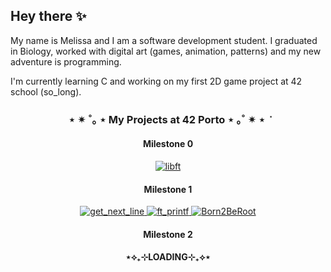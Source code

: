 ## Hey there ✨

My name is Melissa and I am a software development student. I graduated in Biology, worked with digital art (games, animation, patterns) and my new adventure is programming.

I'm currently learning C and working on my first 2D game project at 42 school (so_long).


<h3 align="center"> ⋆ ✴︎ ˚｡ ⋆ My Projects at 42 Porto ⋆ ｡˚ ✴︎ ⋆ ݁ </h3>
<h4 align="center">Milestone 0</h4>

  <div align="center">
  <a href="https://github.com/mfischer-98/Libft" target="_blank">
    <img src="https://raw.githubusercontent.com/xSilverWasHere/42-project-badges/refs/heads/main/badges/libfte.png" alt="libft" />
  </a>
</div>

<h4 align="center">Milestone 1</h4>

<div align="center">
  <a href="https://github.com/mfischer-98/Get-Next-Line" target="_blank">
    <img src="https://raw.githubusercontent.com/xSilverWasHere/42-project-badges/refs/heads/main/badges/get_next_linem.png" alt="get_next_line" />
  </a>
  <a href="https://github.com/mfischer-98/ft_printf" target="_blank">
    <img src="https://github.com/user-attachments/assets/3f3d64d1-86a8-498e-b18d-bdeae55f2a86" alt="ft_printf" />
  </a>
 </a>
  <a href= target="_blank">
    <img src="https://github.com/user-attachments/assets/714acb59-4011-469e-9127-2abfa9379501" alt="Born2BeRoot" />
  </a>
 
</div>

<h4 align="center">Milestone 2</h4>
<h4 align="center"> ⋆⟡₊⊹LOADING⊹₊⟡⋆ </h4>
